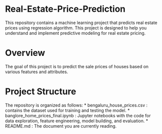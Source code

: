# Real-Estate-Price-Prediction
This repository contains a machine learning project that predicts real estate prices using regression algorithm. This project is designed to help you understand and implement predictive modeling for real estate pricing.
# Overview
The goal of this project is to predict the sale prices of houses based on various features and attributes.
# Project Structure
The repository is organized as follows:
    * bengaluru_house_prices.csv : contains the dataset used for training and testing the model.
    * banglore_home_prices_final.ipynb : Jupyter notebooks with the code for data exploration, feature engineering, model building, and evaluation.
    * README.md : The document you are currently reading.
